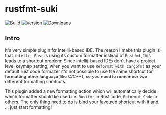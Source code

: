 # rustfmt-suki

![Build](https://github.com/constfold/rustfmt-suki/workflows/Build/badge.svg)
[![Version](https://img.shields.io/jetbrains/plugin/v/PLUGIN_ID.svg)](https://plugins.jetbrains.com/plugin/PLUGIN_ID)
[![Downloads](https://img.shields.io/jetbrains/plugin/d/PLUGIN_ID.svg)](https://plugins.jetbrains.com/plugin/PLUGIN_ID)

## Intro
It's very simple plugin for intellij-based IDE. The reason I make this plugin is that `intellij-Rust` is using its custom formatter instead of `Rustfmt`, this leads to a shortcut problem: Since intellij-based IDEs don't have a project level keymap setting, when you want to use `Reformat with Cargofmt` as your default rust code formatter it's not possible to use the same shortcut for formatting other language(like C/C++), so you need to remember two different formatting shortcuts.

This plugin added a new formatting action which will automatically decide which formatter should be used i.e. `Rustfmt` in Rust code, `Reformat Code` in others. The only thing need to do is bind your favoured shortcut with it and ... just start formatting!
